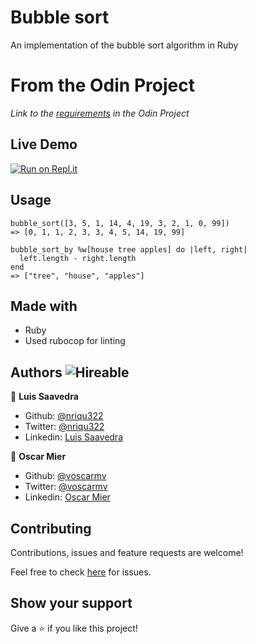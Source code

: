 # Bubble sort
An implementation of the bubble sort algorithm in Ruby

# From the Odin Project
*Link to the [requirements](https://www.theodinproject.com/courses/ruby-programming/lessons/advanced-building-blocks) in the Odin Project*

## Live Demo

[![Run on Repl.it](https://repl.it/badge/github/voscarmv/bubble_sort)](https://repl.it/@OscarMier/bubblesort)

## Usage

``` 
bubble_sort([3, 5, 1, 14, 4, 19, 3, 2, 1, 0, 99])
=> [0, 1, 1, 2, 3, 3, 4, 5, 14, 19, 99]

``` 

``` 
bubble_sort_by %w[house tree apples] do |left, right|
  left.length - right.length
end
=> ["tree", "house", "apples"]

``` 

## Made with
* Ruby
* Used rubocop for linting

## Authors ![Hireable](https://img.shields.io/badge/HIREABLE-YES-yellowgreen&?style=for-the-badge)

👤 **Luis Saavedra**

- Github: [@nriqu322](https://github.com/nriqu322)
- Twitter: [@nriqu322](https://twitter.com/nriqu322)
- Linkedin: [Luis Saavedra](https://linkedin.com/in/luis-saavedra-sanchez/)

👤 **Oscar Mier**

- Github: [@voscarmv](https://github.com/voscarmv)
- Twitter: [@voscarmv](https://twitter.com/voscarmv)
- Linkedin: [Oscar Mier](https://www.linkedin.com/in/oscar-mier-072984196/) 

## Contributing

Contributions, issues and feature requests are welcome!

Feel free to check [here](../../issues/) for issues.

## Show your support
Give a ⭐️ if you like this project!
